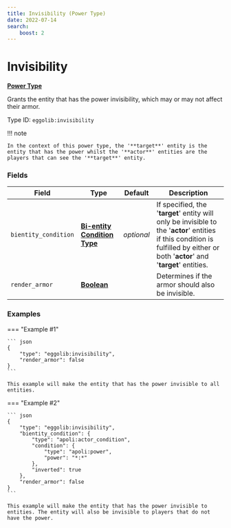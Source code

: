 ```yaml
---
title: Invisibility (Power Type)
date: 2022-07-14
search:
    boost: 2
---
```


#   Invisibility

[**Power Type**][1]

Grants the entity that has the power invisibility, which may or may not affect their armor.

Type ID: `eggolib:invisibility`


!!! note

    In the context of this power type, the '**target**' entity is the entity that has the power whilst the '**actor**' entities are the players that can see the '**target**' entity.


### Fields

Field | Type | Default | Description
------|------|---------|------------
`bientity_condition` | [**Bi-entity Condition Type**][2] | *optional* | If specified, the '**target**' entity will only be invisible to the '**actor**' entities if this condition is fulfilled by either or both '**actor**' and '**target**' entities.
`render_armor` | [**Boolean**][3] | | Determines if the armor should also be invisible.


### Examples

=== "Example #1"

    ``` json
    {
        "type": "eggolib:invisibility",
        "render_armor": false
    }
    ```

    This example will make the entity that has the power invisible to all entities.


=== "Example #2"

    ``` json
    {
        "type": "eggolib:invisibility",
        "bientity_condition": {
            "type": "apoli:actor_condition",
            "condition": {
                "type": "apoli:power",
                "power": "*:*"
            },
            "inverted": true
        },
        "render_armor": false
    }
    ```

    This example will make the entity that has the power invisible to entities. The entity will also be invisible to players that do not have the power.



[1]: ../power_types.md
[2]: ../bientity_condition_types.md 
[3]: https://origins.readthedocs.io/en/latest/types/data_types/boolean
